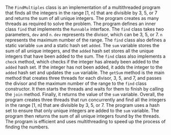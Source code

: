 The `FindMultiples` class is an implementation of a multithreaded program that finds all the integers in the range [1, n] that are divisible by 3, 5, or 7 and returns the sum of all unique integers. The program creates as many threads as required to solve the problem.
The program defines an inner class `find` that implements the `Runnable` interface. The `find` class takes two parameters, `dev` and `n`. `dev` represents the divisor, which can be 3, 5, or 7. `n` represents the maximum number of the range. The `find` class also defines a static variable `sum` and a static hash set `added`. The `sum` variable stores the sum of all unique integers, and the `added` hash set stores all the unique integers that have been added to the sum.
The `find` class also implements a `check` method, which checks if the integer has already been added to the `added` hash set. If the integer has not been added, it adds the integer to the `added` hash set and updates the `sum` variable.
The `getSum` method is the main method that creates three threads for each divisor, 3, 5, and 7, and passes the divisor and the maximum number of the range to the `find` class constructor. It then starts the threads and waits for them to finish by calling the `join` method. Finally, it returns the value of the `sum` variable.
Overall, the program creates three threads that run concurrently and find all the integers in the range [1, n] that are divisible by 3, 5, or 7. The program uses a hash set to ensure that only unique integers are added to the `sum` variable. The program then returns the sum of all unique integers found by the threads. The program is efficient and uses multithreading to speed up the process of finding the numbers.
